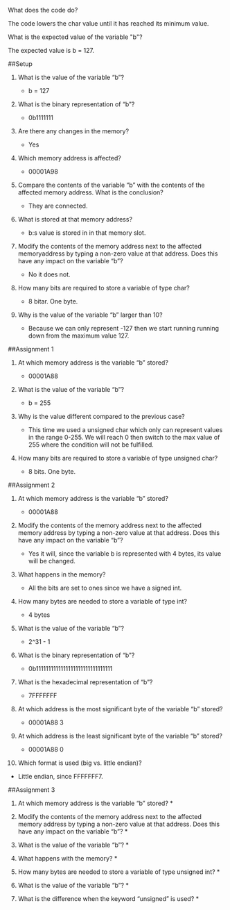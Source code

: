 
What does the code do?

The code lowers the char value until it has reached its minimum value.

What is the expected value of the variable "b"?

The expected value is b = 127.



##Setup

1. What is the value of the variable “b”?

    * b = 127

2. What is the binary representation of “b”?

   * 0b1111111

3. Are there any changes in the memory?
   * Yes

4. Which memory address is affected?
   * 00001A98

5. Compare the contents of the variable “b” with the contents of the affected memory address. What is the conclusion?
   * They are connected.

6. What is stored at that memory address?
   * b:s value is stored in in that memory slot.

7. Modify the contents of the memory address next to the affected memoryaddress by typing a non-zero value at that address. Does this have any impact on the variable “b”?
   * No it does not.

8. How many bits are required to store a variable of type char?
   * 8 bitar. One byte.

9. Why is the value of the variable “b” larger than 10?
   * Because we can only represent -127 then we start running running down from the maximum value 127.
   
   
##Assignment 1
1. At which memory address is the variable “b” stored?
   * 00001A88 
   
2. What is the value of the variable “b”?
   *  b = 255
   
3. Why is the value different compared to the previous case?
   *  This time we used a unsigned char which only can represent values in the range 0-255. We will reach 0 then switch to the max value of 255 where the condition will not be fulfilled.
   
4. How many bits are required to store a variable of type unsigned char?
   *  8 bits. One byte.
   
##Assignment 2
1. At which memory address is the variable “b” stored?
   * 00001A88
   
2. Modify the contents of the memory address next to the affected memory address by typing a non-zero value at that address. Does this have any impact on the variable “b”?
   *  Yes it will, since the variable b is represented with 4 bytes, its value will be changed.

3. What happens in the memory?
   * All the bits are set to ones since we have a signed int.
   
4. How many bytes are needed to store a variable of type int?
   *  4 bytes

5. What is the value of the variable “b”?
   *  2^31 - 1

6. What is the binary representation of “b”?
   * 0b1111111111111111111111111111111

7. What is the hexadecimal representation of “b”?
   *  7FFFFFFF

8. At which address is the most significant byte of the variable “b” stored?
   *  00001A88  3
   
9. At which address is the least significant byte of the variable “b” stored?
   *   00001A88  0

10. Which format is used (big vs. little endian)?
   *  Little endian, since FFFFFFF7.
   
##Assignment 3
1. At which memory address is the variable “b” stored?
   *  

2. Modify the contents of the memory address next to the affected memory address by typing a non-zero value at that address. Does this have any impact on the variable “b”? 
   *  

3. What is the value of the variable “b”?
   *  

4. What happens with the memory?
   *  

5. How many bytes are needed to store a variable of type unsigned int?
   *  

6. What is the value of the variable “b”?
   *  

7. What is the difference when the keyword “unsigned” is used?
   *  
